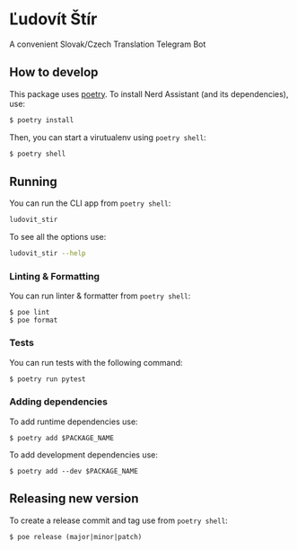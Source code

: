 # Ľudovít Štír

A convenient Slovak/Czech Translation Telegram Bot

## How to develop

This package uses [poetry](https://python-poetry.org). To install Nerd Assistant (and its dependencies), use:

```bash
$ poetry install
```

Then, you can start a virutualenv using `poetry shell`:

```bash
$ poetry shell
```

## Running

You can run the CLI app from `poetry shell`:

```bash
ludovit_stir
```

To see all the options use:

```bash
ludovit_stir --help
```

### Linting & Formatting

You can run linter & formatter from `poetry shell`:

```
$ poe lint
$ poe format
```

### Tests

You can run tests with the following command:

```bash
$ poetry run pytest
```

### Adding dependencies

To add runtime dependencies use:

```
$ poetry add $PACKAGE_NAME
```

To add development dependencies use:

```
$ poetry add --dev $PACKAGE_NAME
```

## Releasing new version

To create a release commit and tag use from `poetry shell`:

```
$ poe release (major|minor|patch)
```
